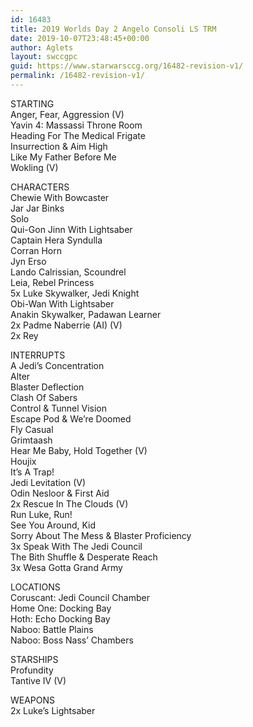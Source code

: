 ```yaml
---
id: 16483
title: 2019 Worlds Day 2 Angelo Consoli LS TRM
date: 2019-10-07T23:48:45+00:00
author: Aglets
layout: swccgpc
guid: https://www.starwarsccg.org/16482-revision-v1/
permalink: /16482-revision-v1/
---
```

STARTING  
Anger, Fear, Aggression (V)  
Yavin 4: Massassi Throne Room  
Heading For The Medical Frigate  
Insurrection & Aim High  
Like My Father Before Me  
Wokling (V)

CHARACTERS  
Chewie With Bowcaster  
Jar Jar Binks  
Solo  
Qui-Gon Jinn With Lightsaber  
Captain Hera Syndulla  
Corran Horn  
Jyn Erso  
Lando Calrissian, Scoundrel  
Leia, Rebel Princess  
5x Luke Skywalker, Jedi Knight  
Obi-Wan With Lightsaber  
Anakin Skywalker, Padawan Learner  
2x Padme Naberrie (AI) (V)  
2x Rey

INTERRUPTS  
A Jedi&#8217;s Concentration  
Alter  
Blaster Deflection  
Clash Of Sabers  
Control & Tunnel Vision  
Escape Pod & We&#8217;re Doomed  
Fly Casual  
Grimtaash  
Hear Me Baby, Hold Together (V)  
Houjix  
It&#8217;s A Trap!  
Jedi Levitation (V)  
Odin Nesloor & First Aid  
2x Rescue In The Clouds (V)  
Run Luke, Run!  
See You Around, Kid  
Sorry About The Mess & Blaster Proficiency  
3x Speak With The Jedi Council  
The Bith Shuffle & Desperate Reach  
3x Wesa Gotta Grand Army

LOCATIONS  
Coruscant: Jedi Council Chamber  
Home One: Docking Bay  
Hoth: Echo Docking Bay  
Naboo: Battle Plains  
Naboo: Boss Nass&#8217; Chambers

STARSHIPS  
Profundity  
Tantive IV (V)

WEAPONS  
2x Luke&#8217;s Lightsaber